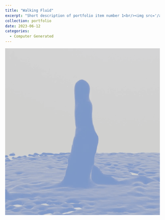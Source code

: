 ```yaml
---
title: "Walking Fluid"
excerpt: "Short description of portfolio item number 1<br/><img src='/artworks/walking_fluid.gif'>"
collection: portfolio
date: 2023-06-12
categories: 
  - Computer Generated
---
```

![Monster_univ](/artworks/walking_fluid.gif)
